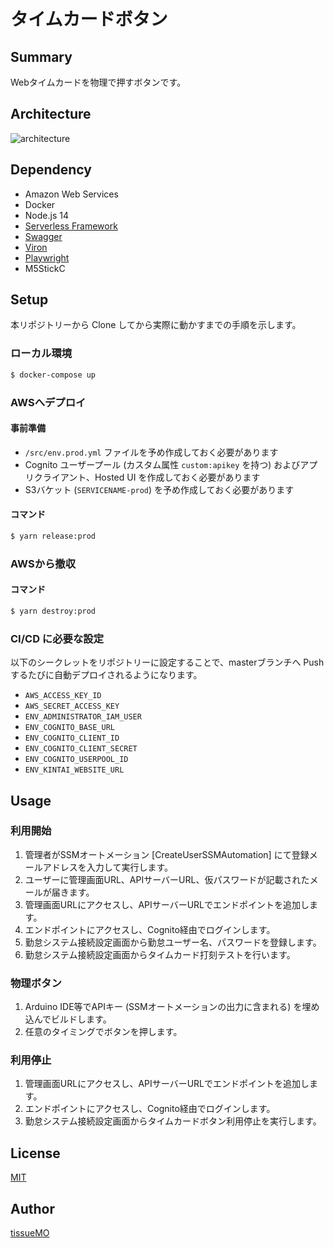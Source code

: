 # タイムカードボタン

## Summary

Webタイムカードを物理で押すボタンです。


## Architecture

![architecture](https://user-images.githubusercontent.com/20965271/124957335-ee4f1680-e053-11eb-9e63-a63ceb368317.png)


## Dependency

- Amazon Web Services
- Docker
- Node.js 14
- [Serverless Framework](https://www.serverless.com/)
- [Swagger](https://swagger.io/)
- [Viron](https://github.com/cam-inc/viron)
- [Playwright](https://github.com/microsoft/playwright)
- M5StickC


## Setup

本リポジトリーから Clone してから実際に動かすまでの手順を示します。

### ローカル環境

```bash
$ docker-compose up
```

### AWSへデプロイ

#### 事前準備

- `/src/env.prod.yml` ファイルを予め作成しておく必要があります
- Cognito ユーザープール (カスタム属性 `custom:apikey` を持つ) およびアプリクライアント、Hosted UI を作成しておく必要があります
- S3バケット (`SERVICENAME-prod`) を予め作成しておく必要があります

#### コマンド

```bash
$ yarn release:prod
```

### AWSから撤収

#### コマンド

```bash
$ yarn destroy:prod
```

### CI/CD に必要な設定

以下のシークレットをリポジトリーに設定することで、masterブランチへ Push するたびに自動デプロイされるようになります。

- `AWS_ACCESS_KEY_ID`
- `AWS_SECRET_ACCESS_KEY`
- `ENV_ADMINISTRATOR_IAM_USER`
- `ENV_COGNITO_BASE_URL`
- `ENV_COGNITO_CLIENT_ID`
- `ENV_COGNITO_CLIENT_SECRET`
- `ENV_COGNITO_USERPOOL_ID`
- `ENV_KINTAI_WEBSITE_URL`


## Usage

### 利用開始

1. 管理者がSSMオートメーション [CreateUserSSMAutomation] にて登録メールアドレスを入力して実行します。
2. ユーザーに管理画面URL、APIサーバーURL、仮パスワードが記載されたメールが届きます。
3. 管理画面URLにアクセスし、APIサーバーURLでエンドポイントを追加します。
4. エンドポイントにアクセスし、Cognito経由でログインします。
5. 勤怠システム接続設定画面から勤怠ユーザー名、パスワードを登録します。
6. 勤怠システム接続設定画面からタイムカード打刻テストを行います。

### 物理ボタン

1. Arduino IDE等でAPIキー (SSMオートメーションの出力に含まれる) を埋め込んでビルドします。
2. 任意のタイミングでボタンを押します。

### 利用停止

1. 管理画面URLにアクセスし、APIサーバーURLでエンドポイントを追加します。
2. エンドポイントにアクセスし、Cognito経由でログインします。
3. 勤怠システム接続設定画面からタイムカードボタン利用停止を実行します。


## License

[MIT](LICENSE.md)


## Author

[tissueMO](https://github.com/tissueMO)

